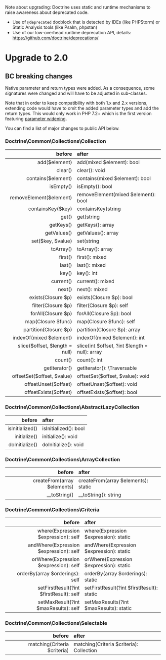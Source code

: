 Note about upgrading: Doctrine uses static and runtime mechanisms to raise
awareness about deprecated code.

- Use of `@deprecated` docblock that is detected by IDEs (like PHPStorm) or
  Static Analysis tools (like Psalm, phpstan)
- Use of our low-overhead runtime deprecation API, details:
  https://github.com/doctrine/deprecations/

# Upgrade to 2.0

## BC breaking changes

Native parameter and return types were added.
As a consequence, some signatures were changed and will have to be adjusted in sub-classes.

Note that in order to keep compatibility with both 1.x and 2.x versions,
extending code would have to omit the added parameter types and add the return
types. This would only work in PHP 7.2+ which is the first version featuring
[parameter widening](https://wiki.php.net/rfc/parameter-no-type-variance).

You can find a list of major changes to public API below.

### Doctrine\Common\Collections\Collection

|             before             |                  after                         |
|-------------------------------:|:-----------------------------------------------|
| add($element)                  | add(mixed $element): bool                      |
| clear()                        | clear(): void                                  |
| contains($element)             | contains(mixed $element): bool                 |
| isEmpty()                      | isEmpty(): bool                                |
| removeElement($element)        | removeElement(mixed $element): bool            |
| containsKey($key)              | containsKey(string|int $key): bool             |
| get()                          | get(string|int $key): mixed                    |
| getKeys()                      | getKeys(): array                               |
| getValues()                    | getValues(): array                             |
| set($key, $value)              | set(string|int $key, $value): void             |
| toArray()                      | toArray(): array                               |
| first()                        | first(): mixed                                 |
| last()                         | last(): mixed                                  |
| key()                          | key(): int|string|null                         |
| current()                      | current(): mixed                               |
| next()                         | next(): mixed                                  |
| exists(Closure $p)             | exists(Closure $p): bool                       |
| filter(Closure $p)             | filter(Closure $p): self                       |
| forAll(Closure $p)             | forAll(Closure $p): bool                       |
| map(Closure $func)             | map(Closure $func): self                       |
| partition(Closure $p)          | partition(Closure $p): array                   |
| indexOf(mixed $element)        | indexOf(mixed $element): int|string|false      |
| slice($offset, $length = null) | slice(int $offset, ?int $length = null): array |
| count()                        | count(): int                                   |
| getIterator()                  | getIterator(): \Traversable                    |
| offsetSet($offset, $value)     | offsetSet($offset, $value): void               |
| offsetUnset($offset)           | offsetUnset($offset): void                     |
| offsetExists($offset)          | offsetExists($offset): bool                    |

### Doctrine\Common\Collections\AbstractLazyCollection

|      before     |         after         |
|----------------:|:----------------------|
| isInitialized() | isInitialized(): bool |
| initialize()    | initialize(): void    |
| doInitialize()  | doInitialize(): void  |

### Doctrine\Common\Collections\ArrayCollection

|            before           |               after                 |
|----------------------------:|:------------------------------------|
| createFrom(array $elements) | createFrom(array $elements): static |
| __toString()                | __toString(): string                |

### Doctrine\Common\Collections\Criteria

|            before                       |               after                       |
|----------------------------------------:|:------------------------------------------|
| where(Expression $expression): self     | where(Expression $expression): static     |
| andWhere(Expression $expression): self  | andWhere(Expression $expression): static  |
| orWhere(Expression $expression): self   | orWhere(Expression $expression): static   |
| orderBy(array $orderings): self         | orderBy(array $orderings): static         |
| setFirstResult(?int $firstResult): self | setFirstResult(?int $firstResult): static |
| setMaxResult(?int $maxResults): self    | setMaxResults(?int $maxResults): static   |

### Doctrine\Common\Collections\Selectable

|             before           |                   after                  |
|-----------------------------:|:-----------------------------------------|
| matching(Criteria $criteria) | matching(Criteria $criteria): Collection |
